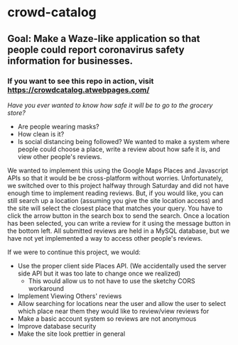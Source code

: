 # crowd-catalog
## Goal: Make a Waze-like application so that people could report coronavirus safety information for businesses.
### If you want to see this repo in action, visit <https://crowdcatalog.atwebpages.com/>
_Have you ever wanted to know how safe it will be to go to the grocery store?_
- Are people wearing masks?
- How clean is it?
- Is social distancing being followed?
We wanted to make a system where people could choose a place, write a review about how safe it is, and view other people's reviews.

We wanted to implement this using the Google Maps Places and Javascript APIs so that it would be be cross-platform without worries. Unfortunately, we switched over to this project halfway through Saturday and did not have enough time to implement reading reviews. But, if you would like, you can still search up a location (assuming you give the site location access) and the site will select the closest place that matches your query. You have to click the arrow button in the search box to send the search. Once a location has been selected, you can write a review for it using the message button in the bottom left. All submitted reviews are held in a MySQL database, but we have not yet implemented a way to access other people's reviews.

If we were to continue this project, we would:
- Use the proper client side Places API. (We accidentally used the server side API but it was too late to change once we realized)
  - This would allow us to not have to use the sketchy CORS workaround 
- Implement Viewing Others' reviews
- Allow searching for locations near the user and allow the user to select which place near them they would like to review/view reviews for
- Make a basic account system so reviews are not anonymous
- Improve database security
- Make the site look prettier in general